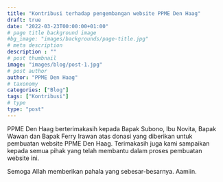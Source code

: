 ```yaml
---
title: "Kontribusi terhadap pengembangan website PPME Den Haag"
draft: true
date: "2022-03-23T00:00:00+01:00"
# page title background image
#bg_image: "images/backgrounds/page-title.jpg"
# meta description
description : ""
# post thumbnail
image: "images/blog/post-1.jpg"
# post author
author: "PPME Den Haag"
# taxonomy
categories: ["Blog"]
tags: ["Kontribusi"]
# type
type: "post"
---
```


PPME Den Haag berterimakasih kepada Bapak Subono, Ibu Novita, Bapak Wawan dan Bapak Ferry Irawan atas donasi yang diberikan untuk pembuatan website PPME Den Haag. Terimakasih juga kami sampaikan kepada semua pihak yang telah membantu dalam proses pembuatan website ini.

Semoga Allah memberikan pahala yang sebesar-besarnya. Aamiin.
